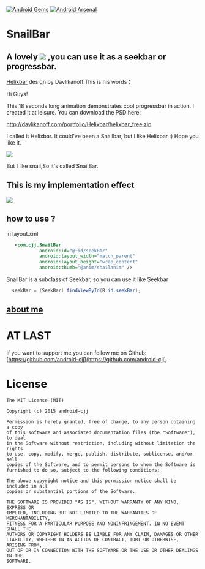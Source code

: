 [![Android Gems](http://www.android-gems.com/badge/android-cjj/SnailBar.svg?branch=master)](http://www.android-gems.com/lib/android-cjj/SnailBar) [![Android Arsenal](https://img.shields.io/badge/Android%20Arsenal-SnailBar-brightgreen.svg?style=flat)](http://www.android-arsenal.com/details/1/2487)


SnailBar
====================================================
A lovely ![](http://www.apkbus.com/data/attachment/forum/201509/14/151713juzbb33ywz337ajr.png) ,you can use it as a seekbar or progressbar.
---------------------------------------------------------------------------------
[Helixbar](https://dribbble.com/shots/541530-Helixbar) design by Davlikanoff.This is his words：

Hi Guys! 

This 18 seconds long animation demonstrates cool progressbar in action. I created it at leisure. You can download the PSD here: 

http://davlikanoff.com/portfolio/Helixbar/helixbar_free.zip

I called it Helixbar. It could've been a Snailbar, but I like Helixbar :) 
Hope you like it.


![](http://www.apkbus.com/data/attachment/forum/201509/14/152642n3a5kvn36a6v3m3a.gif)

But I like snail,So it's called SnailBar.

This is my implementation effect
----------------------------------------------------------------

![](http://www.apkbus.com/data/attachment/forum/201509/14/151339qunvu66u2ruknr6n.gif)

how to use ?
-------------------------------------------------------
in layout.xml
```xml
   <com.cjj.SnailBar
            android:id="@+id/seekBar"
            android:layout_width="match_parent"
            android:layout_height="wrap_content"
            android:thumb="@anim/snailanim" />
```
SnailBar is a subclass of Seekbar, so you can use it like Seekbar
```java
  seekBar = (SeekBar) findViewById(R.id.seekBar);
  ```
  
[about me](http://android-cjj.github.io/)
------------------------------------

AT LAST
==============================================================
If you want to support me,you can follow me on Github:
[https://github.com/android-cjj](https://github.com/android-cjj).
  

License
=======

    The MIT License (MIT)

	Copyright (c) 2015 android-cjj

	Permission is hereby granted, free of charge, to any person obtaining a copy
	of this software and associated documentation files (the "Software"), to deal
	in the Software without restriction, including without limitation the rights
	to use, copy, modify, merge, publish, distribute, sublicense, and/or sell
	copies of the Software, and to permit persons to whom the Software is
	furnished to do so, subject to the following conditions:

	The above copyright notice and this permission notice shall be included in all
	copies or substantial portions of the Software.

	THE SOFTWARE IS PROVIDED "AS IS", WITHOUT WARRANTY OF ANY KIND, EXPRESS OR
	IMPLIED, INCLUDING BUT NOT LIMITED TO THE WARRANTIES OF MERCHANTABILITY,
	FITNESS FOR A PARTICULAR PURPOSE AND NONINFRINGEMENT. IN NO EVENT SHALL THE
	AUTHORS OR COPYRIGHT HOLDERS BE LIABLE FOR ANY CLAIM, DAMAGES OR OTHER
	LIABILITY, WHETHER IN AN ACTION OF CONTRACT, TORT OR OTHERWISE, ARISING FROM,
	OUT OF OR IN CONNECTION WITH THE SOFTWARE OR THE USE OR OTHER DEALINGS IN THE
	SOFTWARE.









